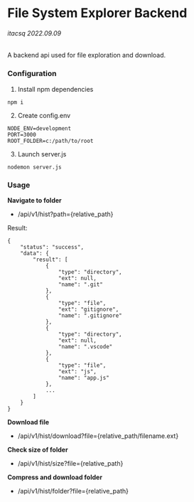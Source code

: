 
# File System Explorer Backend
###### itacsq 2022.09.09 

A backend api used for file exploration and download.

### Configuration
1. Install npm dependencies
```
npm i
```
2. Create config.env
```
NODE_ENV=development 
PORT=3000  
ROOT_FOLDER=c:/path/to/root
```
3. Launch server.js
```
nodemon server.js
```

### Usage 
**Navigate to folder**
- /api/v1/hist?path={relative_path}

Result:
```
{
    "status": "success",
    "data": {
        "result": [
            {
                "type": "directory",
                "ext": null,
                "name": ".git"
            },
            {
                "type": "file",
                "ext": "gitignore",
                "name": ".gitignore"
            },
            {
                "type": "directory",
                "ext": null,
                "name": ".vscode"
            },
            {
                "type": "file",
                "ext": "js",
                "name": "app.js"
            }, 
            ...
        ]
    }
}
```

**Download file**
- /api/v1/hist/download?file={relative_path/filename.ext}

**Check size of folder**
- /api/v1/hist/size?file={relative_path}

**Compress and download folder**
- /api/v1/hist/folder?file={relative_path}
